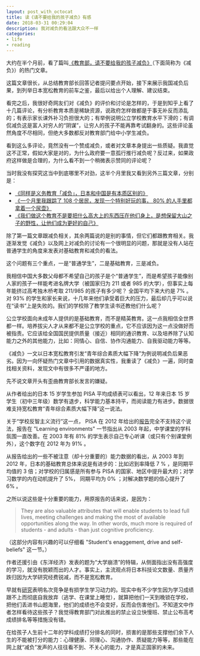```yaml
---
layout: post_with_octocat
title: 读《请不要给我的孩子减负》有感
date: 2018-03-31 00:29:04
description: 我对减负的看法跟大众不一样
categories: 
- life
- reading
---
```


大约在半个月前，看了篇叫[《教育部，请不要给我的孩子减负》](http://bbs.tianya.cn/post-worldlook-1827258-1.shtml)（下面简称为《减负》）的热门文章。

这篇文章很长，从总结教育部长回答记者提问要点开始，接下来展示我国减负后果，到列举日本宽松教育的前车之鉴，最后以给出个人理解、建议结束。

看完之后，我很好奇网友们对《减负》的评价和讨论是怎样的，于是到知乎上看了十几篇评论，有分析教育本质是稀缺资源，说政府怎样做都是于事无补反而添乱的；有表示家长课外补习负担很大的；有举例说明公立学校教育水平下滑的；有调侃减负这是富人对穷人的“阴谋”，让穷人的孩子不能再靠考试翻身的。这些评论虽然角度不尽相同，但绝大多数都反对教育部门给中小学生减负。

看到这么多评论，竟然没有一个赞成减负，或者对文章本身提出一些质疑。我直觉这不正常，假如大家是对的，为什么政府要一意孤行推行减负呢？反过来，如果政府这样做是合理的，为什么看不到一个稍微表示赞同的评论呢？

当时我没有探究这当中到底哪里不对劲，这半个月里我又看到另外三篇文章，分别是：

- [《同样是义务教育「减负」，日本和中国是有本质区别的》](https://mp.weixin.qq.com/s/emdgLOF4vKxzViqePA2j4A)
- [《一个月里我跟踪了 108 个居民，发现一个特别好玩的事， 80% 的人手里都拿着一个尿壶》](https://mp.weixin.qq.com/s/zsJJZhEI4_vDQZkth8wsvg)
- [《我们做这个教育不是要把什么高大上的东西压在他们身上，是想保留大山之子的野性，让他们成为更好的自己》](https://mp.weixin.qq.com/s/3QDvuNtxp3LFsW1AvoQsmg)

除了第一篇文章跟减负相关，其余两篇说的是别的事情，但它们都跟教育相关。我逐渐发觉《减负》以及网上对减负的讨论有一个很明显的问题，那就是没有人站在普通学生的角度来发表对基础教育和减负的看法。

这个问题有三个重点，一是“普通学生”，二是基础教育，三是减负。

我相信中国大多数父母都不希望自己的孩子是个“普通学生”，而是希望孩子能像别人家的孩子一样能考进名牌大学（被国家归为 211 或者 985 的大学），但事实上每年能挤过高考独木桥考取 211/985 的孩子有多少呢？ 全国平均下来大约是 7% 。对 93% 的学生和家长来说，十几年来他们承受着巨大的压力，最后却几乎可以说在“读书”上是失败的。我们的学校除了教学生读书还教他们什么呢？

公立学校面向未成年人提供的是基础教育，而不是精英教育。这一点我相信全世界都一样。培养拔尖人才从来都不是公立学校的重点，它不应该因为这一点没做好而被指责。它应该给全国国民提供质量（接近）相同的通识教育、以及培养除了认知能力之外的其他能力，比如：同情心、自信、协作沟通能力、自我驱动能力等等。

《减负》一文以日本宽松教育引发“青年综合素质大幅下降”为例说明减负后果恶劣。因为一向怀疑热门文章中引用的数据真实性，我重读了《减负》一遍，同时查找相关资料，发现文中有很多不严谨的地方。

先不说文章开头有歪曲教育部长发言的嫌疑。

从作者给出的日本 15 岁学生参加 PISA 平均成绩表可以看出，12 年来日本 15 岁学生（初中三年级）数学有退步，科学能力基本持平，而阅读能力有进步。数据很难支持宽松教育“青年综合素质大幅下降”这一说法。

关于“学校反智主义流行”这一点， PISA 在 2012 年给出的[报告](https://www.oecd.org/pisa/keyfindings/PISA-2012-results-japan.pdf)完全不支持这个说法，报告在 "Learning environments" 一节指出从 2003 年起，中学课堂的学科氛围一直改善。在 2003 年有 81% 的学生表示自己专心听课（或只有个别课堂例外），这个数字在 2012 年为 91% 。

从报告给出的一些不被注意（却十分重要的）能力数据的看出，从 2003 年到 2012 年，日本的基础教育总体来说是有进步的：比如迟到率降低 7 % ，是同期平均值的 3 倍；对学校的归属感是所有参与 PISA 的国家、地区中提升最大的；对学习数学的内在动机提升了 5%， 同期平均为 0% ；对解决数学题的信心提升了 6% 。

之所以说这些是十分重要的能力，用原报告的话来说，是因为：

> They are also valuable attributes that will enable students to lead full lives, meeting challenges and making the most of available opportunities along the way. In other words, much more is required of students - and adults - than just cognitive proficiency.

（这部分内容有兴趣的可以仔细看 "Student's enaggement, drive and self-beliefs" 这一节。）

作者还援引由《东洋经济》发表的题为“大学崩溃”的特辑，从侧面指出没有高强度的学习，就没有脱颖而出的人才。事实上，主流观点将日本科技论文数量、质量齐跌归因为大学研究经费锐减，而不是宽松教育。

早就有[研究](https://onlinelibrary.wiley.com/doi/abs/10.1348/000709904773839888)表明名次竞争是有损学生学习动力的。现实中有不少学生因为学习成绩跟不上而彻底自我放弃（逃学、在课堂上睡觉），就算把他们一天到晚锁在学校，把他们丢进书山题海里，他们的成绩也不会变好，反而会伤害他们。不知道文中作者怎样看待这些孩子？我觉得教育部门对此推出的禁止设立快慢班、禁止公布高考成绩排名等等措施没有错。

在给孩子人生前十二年的学科成绩打分排名的同时，损害的是那些支撑他们余下人生的不能被打分的能力：心理健康、同理心、沟通协作、质疑能力等等，那些能在网上就“减负”发声的人往往看不到、不关心的能力，才是真正国家的未来。